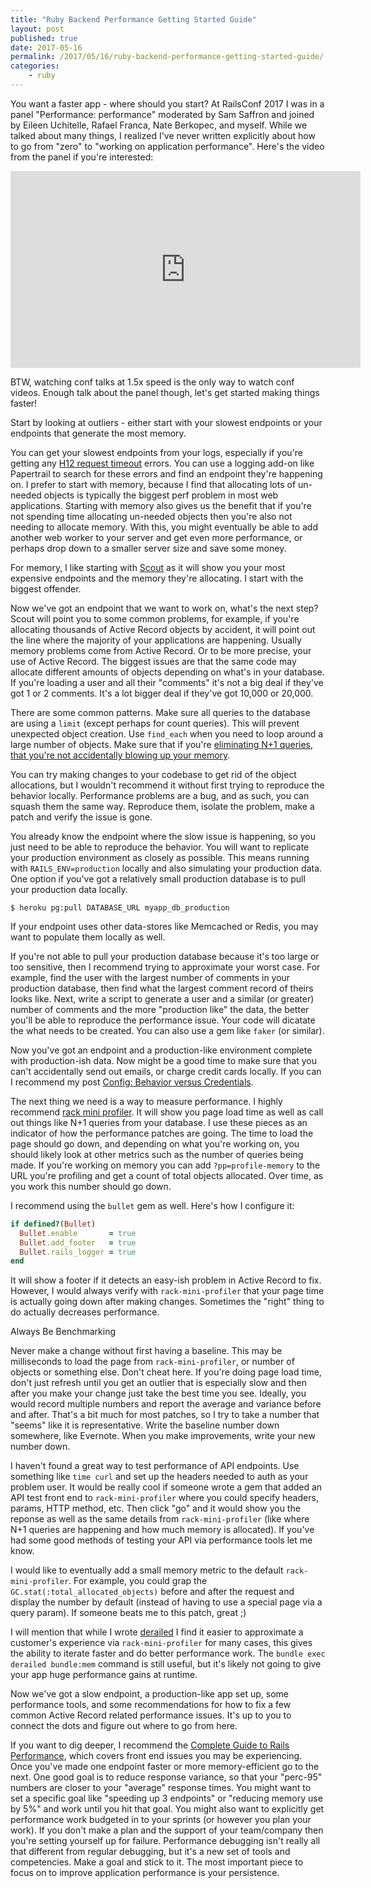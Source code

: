 ```yaml
---
title: "Ruby Backend Performance Getting Started Guide"
layout: post
published: true
date: 2017-05-16
permalink: /2017/05/16/ruby-backend-performance-getting-started-guide/
categories:
    - ruby
---
```


You want a faster app - where should you start?  At RailsConf 2017 I was in a panel "Performance: performance" moderated by Sam Saffron and joined by Eileen Uchitelle, Rafael Franca, Nate Berkopec, and myself. While we talked about many things, I realized I've never written explicitly about how to go from "zero" to "working on application performance". Here's the video from the panel if you're interested:

<iframe width="560" height="315" src="https://www.youtube.com/embed/SMxlblLe_Io" frameborder="0" allowfullscreen></iframe>

BTW, watching conf talks at 1.5x speed is the only way to watch conf videos. Enough talk about the panel though, let's get started making things faster!

Start by looking at outliers - either start with your slowest endpoints or your endpoints that generate the most memory.

You can get your slowest endpoints from your logs, especially if you're getting any [H12 request timeout](https://devcenter.heroku.com/articles/error-codes#h12-request-timeout) errors. You can use a logging add-on like Papertrail to search for these errors and find an endpoint they're happening on. I prefer to start with memory, because I find that allocating lots of un-needed objects is typically the biggest perf problem in most web applications. Starting with memory also gives us the benefit that if you're not spending time allocating un-needed objects then you're also not needing to allocate memory. With this, you might eventually be able to add another web worker to your server and get even more performance, or perhaps drop down to a smaller server size and save some money.

For memory, I like starting with [Scout](https://elements.heroku.com/addons/scout) as it will show you your most expensive endpoints and the memory they're allocating. I start with the biggest offender.

Now we've got an endpoint that we want to work on, what's the next step? Scout will point you to some common problems, for example, if you're allocating thousands of Active Record objects by accident, it will point out the line where the majority of your applications are happening. Usually memory problems come from Active Record. Or to be more precise, your use of Active Record. The biggest issues are that the same code may allocate different amounts of objects depending on what's in your database. If you're loading a user and all their "comments" it's not a big deal if they've got 1 or 2 comments. It's a lot bigger deal if they've got 10,000 or 20,000.

There are some common patterns. Make sure all queries to the database are using a `limit` (except perhaps for count queries). This will prevent unexpected object creation. Use `find_each` when you need to loop around a large number of objects. Make sure that if you're [eliminating N+1 queries, that you're not accidentally blowing up your memory](http://schneems.com/2017/03/28/n1-queries-or-memory-problems-why-not-solve-both/).


You can try making changes to your codebase to get rid of the object allocations, but I wouldn't recommend it without first trying to reproduce the behavior locally. Performance problems are a bug, and as such, you can squash them the same way. Reproduce them, isolate the problem, make a patch and verify the issue is gone.

You already know the endpoint where the slow issue is happening, so you just need to be able to reproduce the behavior. You will want to replicate your production environment as closely as possible. This means running with `RAILS_ENV=production` locally and also simulating your production data. One option if you've got a relatively small production database is to pull your production data locally.

```
$ heroku pg:pull DATABASE_URL myapp_db_production
```

If your endpoint uses other data-stores like Memcached or Redis, you may want to populate them locally as well.

If you're not able to pull your production database because it's too large or too sensitive, then I recommend trying to approximate your worst case. For example, find the user with the largest number of comments in your production database, then find what the largest comment record of theirs looks like. Next, write a script to generate a user and a similar (or greater) number of comments and the more "production like" the data, the better you'll be able to reproduce the performance issue. Your code will dicatate the what needs to be created. You can also use a gem like `faker` (or similar).

Now you've got an endpoint and a production-like environment complete with production-ish data. Now might be a good time to make sure that you can't accidentally send out emails, or charge credit cards locally. If you can I recommend my post [Config: Behavior versus Credentials](http://schneems.com/2017/03/21/config-behavior-versus-credentials/).

The next thing we need is a way to measure performance. I highly recommend [rack mini profiler](https://github.com/MiniProfiler/rack-mini-profiler). It will show you page load time as well as call out things like N+1 queries from your database. I use these pieces as an indicator of how the performance patches are going. The time to load the page should go down, and depending on what you're working on, you should likely look at other metrics such as the number of queries being made. If you're working on memory you can add `?pp=profile-memory` to the URL you're profiling and get a count of total objects allocated. Over time, as you work this number should go down.


I recommend using the `bullet` gem as well. Here's how I configure it:

```ruby
if defined?(Bullet)
  Bullet.enable       = true
  Bullet.add_footer   = true
  Bullet.rails_logger = true
end
```

It will show a footer if it detects an easy-ish problem in Active Record to fix. However, I would always verify with `rack-mini-profiler` that your page time is actually going down after making changes. Sometimes the "right" thing to do actually decreases performance.

Always
Be
Benchmarking

Never make a change without first having a baseline. This may be milliseconds to load the page from `rack-mini-profiler`, or number of objects or something else. Don't cheat here. If you're doing page load time, don't just refresh until you get an outlier that is especially slow and then after you make your change just take the best time you see. Ideally, you would record multiple numbers and report the average and variance before and after. That's a bit much for most patches, so I try to take a number that "seems" like it is representative. Write the baseline number down somewhere, like Evernote. When you make improvements, write your new number down.

I haven't found a great way to test performance of API endpoints. Use something like `time curl` and set up the headers needed to auth as your problem user. It would be really cool if someone wrote a gem that added an API test front end to `rack-mini-profiler` where you could specify headers, params, HTTP method, etc. Then click "go" and it would show you the reponse as well as the same details from `rack-mini-profiler` (like where N+1 queries are happening and how much memory is allocated). If you've had some good methods of testing your API via performance tools let me know.

I would like to eventually add a small memory metric to the default `rack-mini-profiler`. For example, you could grap the `GC.stat(:total_allocated_objects)` before and after the request and display the number by default (instead of having to use a special page via a query param). If someone beats me to this patch, great ;)

I will mention that while I wrote [derailed](https://github.com/schneems/derailed_benchmarks) I find it easier to approximate a customer's experience via `rack-mini-profiler` for many cases, this gives the ability to iterate faster and do better performance work. The `bundle exec derailed bundle:mem` command is still useful, but it's likely not going to give your app huge performance gains at runtime.

Now we've got a slow endpoint, a production-like app set up, some performance tools, and some recommendations for how to fix a few common Active Record related performance issues. It's up to you to connect the dots and figure out where to go from here.

If you want to dig deeper, I recommend the [Complete Guide to Rails Performance](https://www.railsspeed.com/), which covers front end issues you may be experiencing. Once you've made one endpoint faster or more memory-efficient go to the next. One good goal is to reduce response variance, so that your "perc-95" numbers are closer to your "average" response times. You might want to set a specific goal like "speeding up 3 endpoints" or "reducing memory use by 5%" and work until you hit that goal. You might also want to explicitly get performance work budgeted in to your sprints (or however you plan your work). If you don't make a plan and the support of your team/company then you're setting yourself up for failure. Performance debugging isn't really all that different from regular debugging, but it's a new set of tools and competencies. Make a goal and stick to it. The most important piece to focus on to improve application performance is your persistence.
